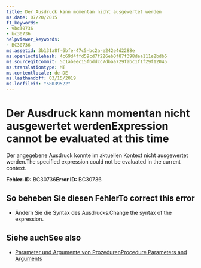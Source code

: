 ```yaml
---
title: Der Ausdruck kann momentan nicht ausgewertet werden
ms.date: 07/20/2015
f1_keywords:
- vbc30736
- bc30736
helpviewer_keywords:
- BC30736
ms.assetid: 3b131a8f-6bfe-47c5-bc2a-e242e4d2288e
ms.openlocfilehash: 4c69d4ffd59cd7f226eb0f87f398dea111e2bdb6
ms.sourcegitcommit: 5c1abeec15fbddcc7dbaa729fabc1f1f29f12045
ms.translationtype: MT
ms.contentlocale: de-DE
ms.lasthandoff: 03/15/2019
ms.locfileid: "58039522"
---
```

# <a name="expression-cannot-be-evaluated-at-this-time"></a><span data-ttu-id="bf58f-102">Der Ausdruck kann momentan nicht ausgewertet werden</span><span class="sxs-lookup"><span data-stu-id="bf58f-102">Expression cannot be evaluated at this time</span></span>
<span data-ttu-id="bf58f-103">Der angegebene Ausdruck konnte im aktuellen Kontext nicht ausgewertet werden.</span><span class="sxs-lookup"><span data-stu-id="bf58f-103">The specified expression could not be evaluated in the current context.</span></span>  
  
 <span data-ttu-id="bf58f-104">**Fehler-ID:** BC30736</span><span class="sxs-lookup"><span data-stu-id="bf58f-104">**Error ID:** BC30736</span></span>  
  
## <a name="to-correct-this-error"></a><span data-ttu-id="bf58f-105">So beheben Sie diesen Fehler</span><span class="sxs-lookup"><span data-stu-id="bf58f-105">To correct this error</span></span>  
  
-   <span data-ttu-id="bf58f-106">Ändern Sie die Syntax des Ausdrucks.</span><span class="sxs-lookup"><span data-stu-id="bf58f-106">Change the syntax of the expression.</span></span>  
  
## <a name="see-also"></a><span data-ttu-id="bf58f-107">Siehe auch</span><span class="sxs-lookup"><span data-stu-id="bf58f-107">See also</span></span>

- [<span data-ttu-id="bf58f-108">Parameter und Argumente von Prozeduren</span><span class="sxs-lookup"><span data-stu-id="bf58f-108">Procedure Parameters and Arguments</span></span>](../../visual-basic/programming-guide/language-features/procedures/procedure-parameters-and-arguments.md)
